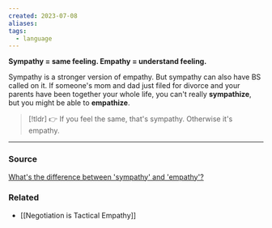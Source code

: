 ```yaml
---
created: 2023-07-08
aliases: 
tags:
  - language
---
```

**Sympathy = same feeling. Empathy = understand feeling.**

Sympathy is a stronger version of empathy. But sympathy can also have BS called on it. If someone's mom and dad just filed for divorce and your parents have been together your whole life, you can't really **sympathize**, but you might be able to **empathize**.

> [!tldr] 👉 If you feel the same, that's sympathy. Otherwise it's empathy.

****
### Source

[What's the difference between 'sympathy' and 'empathy'?](https://www.merriam-webster.com/words-at-play/sympathy-empathy-difference)

### Related
- [[Negotiation is Tactical Empathy]]